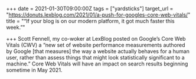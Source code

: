 +++
date = 2021-01-30T09:00:00Z
tags = ["yardsticks"]
target_url = "https://donuts.lexblog.com/2021/01/a-push-for-googles-core-web-vitals/"
title = "“If your blog is on our modern platform, it got much faster this week.”"

+++
Scott Fennell, my co-woker at LexBlog posted on Google’s Core Web Vitals (CWV) a “new set of website performance measurements authored by Google \[that measures\] the way a website actually behaves for a human user, rather than assess things that might look statistically significant to a machine.” Core Web Vitals will have an impact on search results beginning sometime in May 2021.